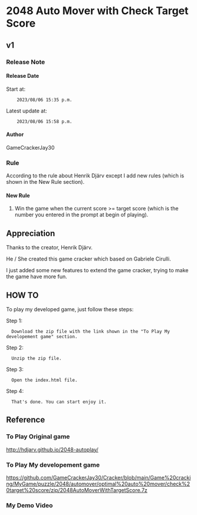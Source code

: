 # 2048 Auto Mover with Check Target Score 
## v1
### Release Note
#### Release Date
Start at:
        
        2023/08/06 15:35 p.m.

Latest update at:

        2023/08/06 15:58 p.m.
#### Author
GameCrackerJay30
### Rule
According to the rule about Henrik Djärv except I add new rules (which is shown in the New Rule section).
#### New Rule
1. Win the game when the current score >= target score (which is the number you entered in the prompt at begin of playing).

## Appreciation
Thanks to the creator, Henrik Djärv.

He / She created this game cracker which based on Gabriele Cirulli.

I just added some new features to extend the game cracker, trying to make the game have more fun.

## HOW TO
To play my developed game, just follow these steps:

Step 1:

      Download the zip file with the link shown in the "To Play My developement game" section.

Step 2: 

      Unzip the zip file.

Step 3:

      Open the index.html file.

Step 4:

      That's done. You can start enjoy it.
      

## Reference
### To Play Original game
http://hdjarv.github.io/2048-autoplay/
### To Play My developement game
https://github.com/GameCrackerJay30/Cracker/blob/main/Game%20cracking/MyGame/puzzle/2048/automover/optimal%20auto%20mover/check%20target%20score/zip/2048AutoMoverWithTargetScore.7z
### My Demo Video
